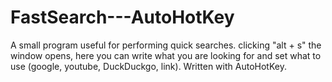 # FastSearch---AutoHotKey
A small program useful for performing quick searches. clicking "alt + s" the window opens, here you can write what you are looking for and set what to use (google, youtube, DuckDuckgo, link). Written with AutoHotKey.
